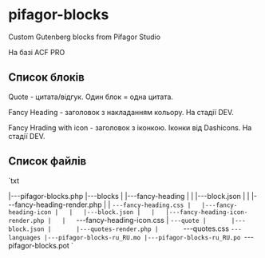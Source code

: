 # pifagor-blocks
Custom Gutenberg blocks from Pifagor Studio

На базі ACF PRO

## Список блоків

Quote - цитата/відгук. Один блок = одна цитата.

Fancy Heading - заголовок з накладанням кольору. На стадії DEV.

Fancy Hrading with icon - заголовок з іконкою. Іконки від Dashicons. На стадії DEV.

## Список файлів

`txt

|---pifagor-blocks.php
|---blocks
|   |---fancy-heading
|   |   |---block.json
|   |   |---fancy-heading-render.php
|   |   `---fancy-heading.css
|   |---fancy-heading-icon
|   |   |---block.json
|   |   |---fancy-heading-icon-render.php
|   |   `---fancy-heading-icon.css
|   `---quote
|       |---block.json
|       |---quotes-render.php
|       `---quotes.css
`---languages
    |---pifagor-blocks-ru_RU.mo
    |---pifagor-blocks-ru_RU.po
    `---pifagor-blocks.pot
`
